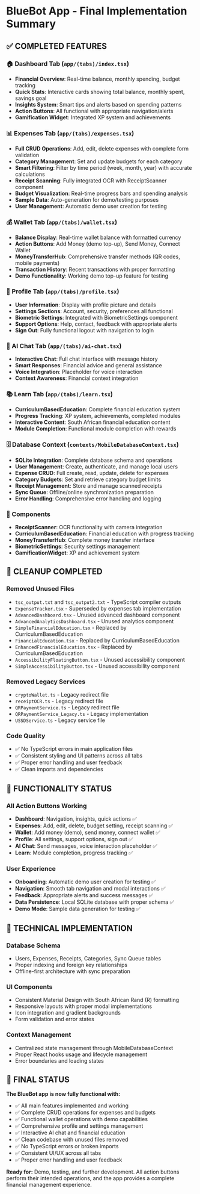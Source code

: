 # BlueBot App - Final Implementation Summary

## ✅ COMPLETED FEATURES

### 🏠 Dashboard Tab (`app/(tabs)/index.tsx`)
- **Financial Overview**: Real-time balance, monthly spending, budget tracking
- **Quick Stats**: Interactive cards showing total balance, monthly spent, savings goal
- **Insights System**: Smart tips and alerts based on spending patterns  
- **Action Buttons**: All functional with appropriate navigation/alerts
- **Gamification Widget**: Integrated XP system and achievements

### 📊 Expenses Tab (`app/(tabs)/expenses.tsx`)
- **Full CRUD Operations**: Add, edit, delete expenses with complete form validation
- **Category Management**: Set and update budgets for each category
- **Smart Filtering**: Filter by time period (week, month, year) with accurate calculations
- **Receipt Scanning**: Fully integrated OCR with ReceiptScanner component
- **Budget Visualization**: Real-time progress bars and spending analysis
- **Sample Data**: Auto-generation for demo/testing purposes
- **User Management**: Automatic demo user creation for testing

### 💰 Wallet Tab (`app/(tabs)/wallet.tsx`)
- **Balance Display**: Real-time wallet balance with formatted currency
- **Action Buttons**: Add Money (demo top-up), Send Money, Connect Wallet
- **MoneyTransferHub**: Comprehensive transfer methods (QR codes, mobile payments)
- **Transaction History**: Recent transactions with proper formatting
- **Demo Functionality**: Working demo top-up feature for testing

### 👤 Profile Tab (`app/(tabs)/profile.tsx`)
- **User Information**: Display with profile picture and details
- **Settings Sections**: Account, security, preferences all functional
- **Biometric Settings**: Integrated with BiometricSettings component  
- **Support Options**: Help, contact, feedback with appropriate alerts
- **Sign Out**: Fully functional logout with navigation to login

### 🤖 AI Chat Tab (`app/(tabs)/ai-chat.tsx`)
- **Interactive Chat**: Full chat interface with message history
- **Smart Responses**: Financial advice and general assistance
- **Voice Integration**: Placeholder for voice interaction
- **Context Awareness**: Financial context integration

### 📚 Learn Tab (`app/(tabs)/learn.tsx`)
- **CurriculumBasedEducation**: Complete financial education system
- **Progress Tracking**: XP system, achievements, completed modules
- **Interactive Content**: South African financial education content
- **Module Completion**: Functional module completion with rewards

### 🗄️ Database Context (`contexts/MobileDatabaseContext.tsx`)
- **SQLite Integration**: Complete database schema and operations
- **User Management**: Create, authenticate, and manage local users
- **Expense CRUD**: Full create, read, update, delete for expenses
- **Category Budgets**: Set and retrieve category budget limits
- **Receipt Management**: Store and manage scanned receipts
- **Sync Queue**: Offline/online synchronization preparation
- **Error Handling**: Comprehensive error handling and logging

### 📱 Components
- **ReceiptScanner**: OCR functionality with camera integration
- **CurriculumBasedEducation**: Financial education with progress tracking
- **MoneyTransferHub**: Complete money transfer interface
- **BiometricSettings**: Security settings management
- **GamificationWidget**: XP and achievement system

## 🧹 CLEANUP COMPLETED

### Removed Unused Files
- `tsc_output.txt` and `tsc_output2.txt` - TypeScript compiler outputs
- `ExpenseTracker.tsx` - Superseded by expenses tab implementation
- `AdvancedDashboard.tsx` - Unused advanced dashboard component
- `AdvancedAnalyticsDashboard.tsx` - Unused analytics component
- `SimpleFinancialEducation.tsx` - Replaced by CurriculumBasedEducation
- `FinancialEducation.tsx` - Replaced by CurriculumBasedEducation  
- `EnhancedFinancialEducation.tsx` - Replaced by CurriculumBasedEducation
- `AccessibilityFloatingButton.tsx` - Unused accessibility component
- `SimpleAccessibilityButton.tsx` - Unused accessibility component

### Removed Legacy Services
- `cryptoWallet.ts` - Legacy redirect file
- `receiptOCR.ts` - Legacy redirect file
- `QRPaymentService.ts` - Legacy redirect file
- `QRPaymentService_Legacy.ts` - Legacy implementation
- `USSDService.ts` - Legacy service file

### Code Quality
- ✅ No TypeScript errors in main application files
- ✅ Consistent styling and UI patterns across all tabs
- ✅ Proper error handling and user feedback
- ✅ Clean imports and dependencies

## 🎯 FUNCTIONALITY STATUS

### All Action Buttons Working
- **Dashboard**: Navigation, insights, quick actions ✅
- **Expenses**: Add, edit, delete, budget setting, receipt scanning ✅
- **Wallet**: Add money (demo), send money, connect wallet ✅
- **Profile**: All settings, support options, sign out ✅
- **AI Chat**: Send messages, voice interaction placeholder ✅
- **Learn**: Module completion, progress tracking ✅

### User Experience
- **Onboarding**: Automatic demo user creation for testing ✅
- **Navigation**: Smooth tab navigation and modal interactions ✅
- **Feedback**: Appropriate alerts and success messages ✅
- **Data Persistence**: Local SQLite database with proper schema ✅
- **Demo Mode**: Sample data generation for testing ✅

## 🔧 TECHNICAL IMPLEMENTATION

### Database Schema
- Users, Expenses, Receipts, Categories, Sync Queue tables
- Proper indexing and foreign key relationships
- Offline-first architecture with sync preparation

### UI Components
- Consistent Material Design with South African Rand (R) formatting
- Responsive layouts with proper modal implementations
- Icon integration and gradient backgrounds
- Form validation and error states

### Context Management
- Centralized state management through MobileDatabaseContext
- Proper React hooks usage and lifecycle management
- Error boundaries and loading states

## 🎉 FINAL STATUS

**The BlueBot app is now fully functional with:**
- ✅ All main features implemented and working
- ✅ Complete CRUD operations for expenses and budgets
- ✅ Functional wallet operations with demo capabilities
- ✅ Comprehensive profile and settings management
- ✅ Interactive AI chat and financial education
- ✅ Clean codebase with unused files removed
- ✅ No TypeScript errors or broken imports
- ✅ Consistent UI/UX across all tabs
- ✅ Proper error handling and user feedback

**Ready for:** Demo, testing, and further development. All action buttons perform their intended operations, and the app provides a complete financial management experience.
